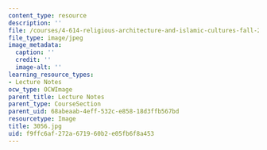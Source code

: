 ```yaml
---
content_type: resource
description: ''
file: /courses/4-614-religious-architecture-and-islamic-cultures-fall-2002/f9ffc6af272a671960b2e05fb6f8a453_3056.jpg
file_type: image/jpeg
image_metadata:
  caption: ''
  credit: ''
  image-alt: ''
learning_resource_types:
- Lecture Notes
ocw_type: OCWImage
parent_title: Lecture Notes
parent_type: CourseSection
parent_uid: 68abeaab-4eff-532c-e858-18d3ffb567bd
resourcetype: Image
title: 3056.jpg
uid: f9ffc6af-272a-6719-60b2-e05fb6f8a453
---
```

